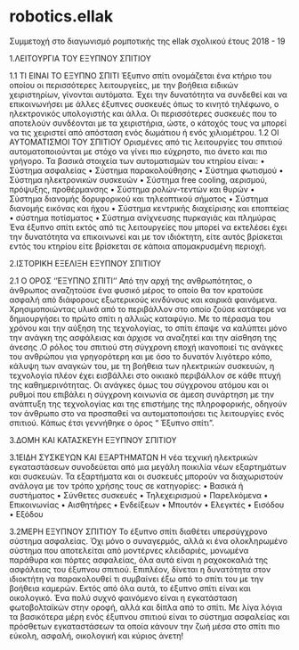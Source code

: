 # robotics.ellak
Συμμετοχή στο διαγωνισμό ρομποτικής της ellak σχολικού έτους 2018 - 19

1.ΛΕΙΤΟΥΡΓΙΑ ΤΟΥ ΕΞΥΠΝΟΥ ΣΠΙΤΙΟΥ

1.1	ΤΙ ΕΙΝΑΙ ΤΟ ΕΞΥΠΝΟ ΣΠΙΤΙ
    Έξυπνο σπίτι ονομάζεται ένα κτήριο του οποίου οι περισσότερες λειτουργείες, με την βοήθεια ειδικών χειριστηρίων, γίνονται αυτόματα. Έχει την δυνατότητα να συνδεθεί και να επικοινωνήσει με άλλες έξυπνες συσκευές όπως το κινητό τηλέφωνο, ο ηλεκτρονικός υπολογιστής και άλλα. Οι περισσότερες συσκευές που το αποτελούν συνδέονται με τα χειριστήρια, ώστε, ο κάτοχός τους να μπορεί να τις χειριστεί από απόσταση ενός δωμάτιου ή ενός χιλιομέτρου.
1.2	ΟΙ ΑΥΤΟΜΑΤΙΣΜΟΙ  ΤΟΥ ΣΠΙΤΙΟΥ 
    Ορισμένες από τις λειτουργίες του σπιτιού αυτοματοποιούνται με στόχο να γίνει πιο εύχρηστο, πιο άνετο και πιο γρήγορο. Τα βασικά στοιχεία των αυτοματισμών του κτηρίου είναι:
•	Σύστημα ασφαλείας 
•	Σύστημα παρακολούθησης
•	Σύστημα φωτισμού
•	Σύστημα ηλεκτρονικών συσκευών 
•	Σύστημα free cooling, αερισμού, πρόψυξης, προθέρμανσης 
•	Σύστημα ρολών-τεντών και θυρών
•	Σύστημα διανομής δορυφορικού και τηλεοπτικού σήματος 
•	Σύστημα διανομής εικόνας και ήχου
•	Σύστημα κεντρικής διαχείρισης και εποπτείας 
•	σύστημα ποτίσματος
•	Σύστημα ανίχνευσης πυρκαγιάς και πλημύρας 
    Ένα έξυπνο σπίτι εκτός από τις λειτουργείες που μπορεί να εκτελέσει έχει την δυνατότητα να επικοινωνεί και με τον ιδιόκτητη, είτε αυτός βρίσκεται εντός του κτηρίου είτε βρίσκεται σε κάποια απομακρυσμένη περιοχή. 

2.ΙΣΤΟΡΙΚΗ ΕΞΕΛΙΞΗ ΕΞΥΠΝΟΥ ΣΠΙΤΙΟΥ

2.1 Ο ΟΡΟΣ ‘’ΕΞΥΠΝΟ ΣΠΙΤΙ‘’ 
    Από την αρχή της ανθρωπότητας, ο άνθρωπος αναζητούσε ένα φυσικό μέρος το οποίο θα τον κρατούσε ασφαλή από διάφορους εξωτερικούς κινδύνους και καιρικά φαινόμενα. Χρησιμοποιώντας υλικά από το περιβάλλον στο οποίο ζούσε κατάφερε να δημιουργήσει το πρώτο σπίτι η αλλιώς καταφύγιο. Με το πέρασμα του χρόνου και την αύξηση της τεχνολογίας, το σπίτι έπαψε να καλύπτει μόνο την ανάγκη της ασφάλειας και άρχισε να αναζητεί και την αίσθηση της άνεσης .Ο ρόλος του σπιτιού στη σύγχρονη εποχή ικανοποιεί τις ανάγκες του ανθρώπου για γρηγορότερη και με όσο το δυνατόν λιγότερο κόπο, κάλυψη των αναγκών του, με τη βοήθεια των ηλεκτρικών συσκευών, η τεχνολογία πλέον έχει εισβάλλει στο οικιακό περιβάλλον σε κάθε πτυχή της καθημερινότητας. Οι ανάγκες όμως του σύγχρονου ατόμου και οι ρυθμοί που επιβάλει η σύγχρονη κοινωνία σε άμεση συνάρτηση με την ανάπτυξη της τεχνολογίας και της επιστήμης της πληροφορικής, οδηγούν τον άνθρωπο στο να προσπαθεί να αυτοματοποιήσει τις λειτουργίες ενός σπιτιού. Κάπως έτσι γεννήθηκε ο όρος “ Έξυπνο σπίτι”.


3.ΔΟΜΗ ΚΑΙ ΚΑΤΑΣΚΕΥΗ ΕΞΥΠΝΟΥ ΣΠΙΤΙΟΥ

3.1ΕΙΔΗ ΣΥΣΚΕΥΩΝ ΚΑΙ ΕΞΑΡΤΗΜΑΤΩΝ 
     Η νέα τεχνική ηλεκτρικών εγκαταστάσεων συνοδεύεται από μια μεγάλη ποικιλία νέων εξαρτημάτων και συσκευών.
Τα εξαρτήματα και οι συσκευές μπορούν να διαχωριστούν ανάλογα με τον τρόπο χρήσης τους σε κατηγορίες: 
•	Βασικά ή συστήματος
•	Σύνθετες συσκευές
•	Τηλεχειρισμού
•	Παρελκόμενα
•	Επικοινωνίας
•	Αισθητήρες
•	Ενδείξεων
•	Μπουτόν
•	Ελεγκτές
•	Εισόδου
•	Εξόδου

3.2ΜΕΡΗ ΕΞΥΠΝΟΥ ΣΠΙΤΙΟΥ 
     Το έξυπνο σπίτι διαθέτει υπερσύγχρονο σύστημα ασφαλείας. Όχι μόνο ο συναγερμός, αλλά κι ένα ολοκληρωμένο σύστημα που αποτελείται από μοντέρνες κλειδαριές, μονωμένα παράθυρα και πόρτες ασφαλείας, όλα αυτά είναι η ραχοκοκαλιά της ασφάλειας του έξυπνου σπιτιού. Επιπλέον, δίνεται η δυνατότητα στον ιδιοκτήτη να παρακολουθεί τι συμβαίνει έξω από το σπίτι του με την βοήθεια καμερών.
Εκτός από όλα αυτά, το έξυπνο σπίτι είναι και οικολογικό. Ένα πολύ συχνό φαινόμενο είναι η εγκατάσταση φωτοβολταϊκών στην οροφή, αλλά και δίπλα από το σπίτι. 
Με λίγα λόγια τα βασικότερα μέρη ενός έξυπνου σπιτιού είναι το σύστημα ασφαλείας και πρόσθετων εγκαταστάσεων τα οποία κάνουν την ζωή μέσα στο σπίτι πιο εύκολη, ασφαλή, οικολογική και κύριος άνετη!

